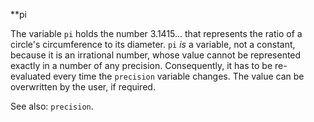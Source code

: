 **pi

The variable `pi` holds the number 3.1415... that represents the ratio
of a circle's circumference to its diameter. 
 `pi` _is_ a variable, not a constant, because
it is an irrational number, whose value cannot be represented exactly in
a number of any precision. Consequently, it has to be re-evaluated every
time the `precision` variable changes. The value can be overwritten
by the user, if required.

See also: `precision`. 
